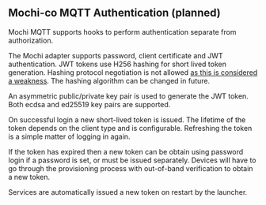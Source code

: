 
## Mochi-co MQTT Authentication (planned)

Mochi MQTT supports hooks to perform authentication separate from authorization.

The Mochi adapter supports password, client certificate and JWT authentication. JWT tokens use H256 hashing for short lived token generation. Hashing protocol negotiation is not allowed [as this is considered a weakness](https://auth0.com/blog/critical-vulnerabilities-in-json-web-token-libraries/). The hashing algorithm can be changed in future.

An asymmetric public/private key pair is used to generate the JWT token. Both ecdsa and ed25519 key pairs are supported.

On successful login a new short-lived token is issued. The lifetime of the token depends on the client type and is configurable. Refreshing the token is a simple matter of logging in again.

If the token has expired then a new token can be obtain using password login if a password is set, or must be issued separately. Devices will have to go through the provisioning process with out-of-band verification to obtain a new token.

Services are automatically issued a new token on restart by the launcher.
